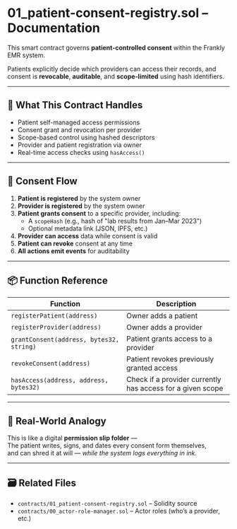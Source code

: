 # 01_patient-consent-registry.sol – Documentation

This smart contract governs **patient-controlled consent** within the Frankly EMR system.

Patients explicitly decide which providers can access their records, and consent is **revocable**, **auditable**, and **scope-limited** using hash identifiers.

---

## 🧠 What This Contract Handles

- Patient self-managed access permissions
- Consent grant and revocation per provider
- Scope-based control using hashed descriptors
- Provider and patient registration via owner
- Real-time access checks using `hasAccess()`

---

## 🔐 Consent Flow

1. **Patient is registered** by the system owner
2. **Provider is registered** by the system owner
3. **Patient grants consent** to a specific provider, including:
   - A `scopeHash` (e.g., hash of "lab results from Jan–Mar 2023")
   - Optional metadata link (JSON, IPFS, etc.)
4. **Provider can access** data while consent is valid
5. **Patient can revoke** consent at any time
6. **All actions emit events** for auditability

---

## 📦 Function Reference

| Function | Description |
|----------|-------------|
| `registerPatient(address)` | Owner adds a patient |
| `registerProvider(address)` | Owner adds a provider |
| `grantConsent(address, bytes32, string)` | Patient grants access to a provider |
| `revokeConsent(address)` | Patient revokes previously granted access |
| `hasAccess(address, address, bytes32)` | Check if a provider currently has access for a given scope |

---

## 🧱 Real-World Analogy

This is like a digital **permission slip folder** —  
The patient writes, signs, and dates every consent form themselves,  
and can shred it at will — *while the system logs everything in ink.*

---

## 🗃 Related Files

- `contracts/01_patient-consent-registry.sol` – Solidity source
- `contracts/00_actor-role-manager.sol` – Actor roles (who’s a provider, etc.)
